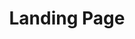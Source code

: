 ---
title: "Landing Page"  # Add a page title.

type: "widget_page"  # Page type is a Widget Page
---